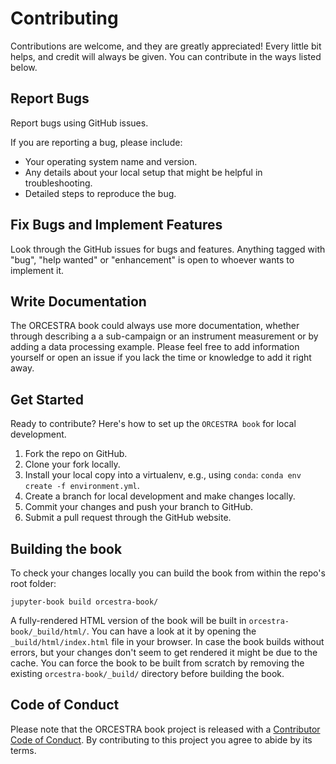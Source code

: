 # Contributing

Contributions are welcome, and they are greatly appreciated! Every little bit
helps, and credit will always be given. You can contribute in the ways listed below.

## Report Bugs

Report bugs using GitHub issues.

If you are reporting a bug, please include:

* Your operating system name and version.
* Any details about your local setup that might be helpful in troubleshooting.
* Detailed steps to reproduce the bug.

## Fix Bugs and Implement Features

Look through the GitHub issues for bugs and features. Anything tagged with "bug", "help
wanted" or "enhancement" is open to whoever wants to implement it.

## Write Documentation

The ORCESTRA book could always use more documentation, whether through describing a
a sub-campaign or an instrument measurement or by adding a data processing example.
Please feel free to add information yourself or open an issue if you lack the time 
or knowledge to add it right away.


## Get Started

Ready to contribute? Here's how to set up the `ORCESTRA book` for local development.

1. Fork the repo on GitHub.
2. Clone your fork locally.
3. Install your local copy into a virtualenv, e.g., using `conda`: `conda env create -f environment.yml`.
4. Create a branch for local development and make changes locally.
5. Commit your changes and push your branch to GitHub.
6. Submit a pull request through the GitHub website.

## Building the book

To check your changes locally you can build the book from within the repo's root folder:

```
jupyter-book build orcestra-book/
```

A fully-rendered HTML version of the book will be built in `orcestra-book/_build/html/`.
You can have a look at it by opening the `_build/html/index.html` file in your browser.
In case the book builds without errors, but your changes don't seem to get rendered it might be due to the cache.
You can force the book to be built from scratch by removing the existing `orcestra-book/_build/` directory before building the book.

## Code of Conduct

Please note that the ORCESTRA book project is released with a [Contributor Code of Conduct](CONDUCT.md). By contributing to this project you agree to abide by its terms.
